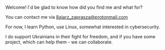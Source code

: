 Welcome!
I`d be glad to know how did you find me and what for?

You can contact me via 8ajarz_zaprasza@protonmail.com

For now, I learn Python, use Linux, somewhat interested in cybersecurity.

I do support Ukrainians in their fight for freedom, and if you have some project, which can help them - we can collaborate.
